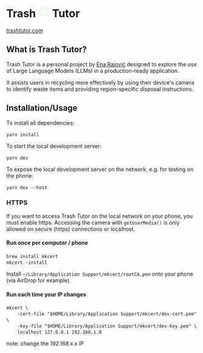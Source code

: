 # Trash <img src="src/assets/images/leaves.png" alt="logo" height="30"/> Tutor

[trashtutor.com](https://trashtutor.com)

## What is Trash Tutor?

Trash Tutor is a personal project by [Ena Rajović](https://aphanite.net) designed to explore the use of Large Language Models (LLMs) in a production-ready application.

It assists users in recycling more effectively by using their device's camera to identify waste items and providing region-specific disposal instructions.

## Installation/Usage

To install all dependencies:

```
yarn install
```

To start the local development server:

```
yarn dev
```

To expose the local development server on the network, e.g. for testing on the phone:

```
yarn dev --host
```

### HTTPS

If you want to access Trash Tutor on the local network on your phone, you must enable https.
Accessing the camera with `getUserMedia()` is only allowed on secure (https) connections or localhost.

#### Run once per computer / phone

```
brew install mkcert
mkcert -install
```

Install `~/Library/Application Support/mkcert/rootCA.pem` onto your phone (via AirDrop for example).

#### Run each time your IP changes

```
mkcert \
	-cert-file "$HOME/Library/Application Support/mkcert/dev-cert.pem" \
	-key-file "$HOME/Library/Application Support/mkcert/dev-key.pem" \
	localhost 127.0.0.1 192.168.1.8
```

note: change the 192.168.x.x IP
